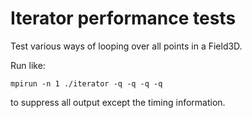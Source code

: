 Iterator performance tests
==========================

Test various ways of looping over all points in a Field3D.

Run like:

    mpirun -n 1 ./iterator -q -q -q -q

to suppress all output except the timing information.
